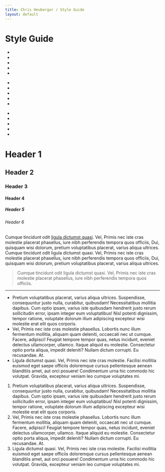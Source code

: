 ```yaml
---
title: Chris Heuberger / Style Guide
layout: default
---
```


<div class="main-content">

  <h1 class="page-title">Style Guide</h1>

  <div class="spacer"></div>

  <ul class="color-palette">
    <li class="palette-swatch browndark"></li>
    <li class="palette-swatch greendark"></li>
    <li class="palette-swatch bluedark"></li>
    <li class="palette-swatch orangedark"></li>
    <li class="palette-swatch graydark"></li>
  </ul>
  <ul class="color-palette">
    <li class="palette-swatch brown"></li>
    <li class="palette-swatch green"></li>
    <li class="palette-swatch blue"></li>
    <li class="palette-swatch orange"></li>
    <li class="palette-swatch gray"></li>
  </ul>
  <ul class="color-palette">
    <li class="palette-swatch brownlight"></li>
    <li class="palette-swatch greenlight"></li>
    <li class="palette-swatch bluelight"></li>
    <li class="palette-swatch orangelight"></li>
    <li class="palette-swatch graylight"></li>
  </ul>

  <div class="spacer"></div>

  <h1>Header 1</h1>
  <h2>Header 2</h2>
  <h3>Header 3</h3>
  <h4>Header 4</h4>
  <h5>Header 5</h5>
  <h6>Header 6</h6>
   
  <div class="spacer"></div>

  <p>Cumque tincidunt odit <a class="text-link" href="#">ligula dictumst quasi</a>. Vel, Primis nec iste cras molestie placerat phasellus, iure nibh perferendis tempora quos officiis, Dui, quisquam wisi dolorum, pretium voluptatibus placerat, varius aliqua ultrices. Cumque tincidunt odit ligula dictumst quasi. Vel, Primis nec iste cras molestie placerat phasellus, iure nibh perferendis tempora quos officiis, Dui, quisquam wisi dolorum, pretium voluptatibus placerat, varius aliqua ultrices.</p>
  
  <div class="spacer"></div>
  
  <blockquote>Cumque tincidunt odit ligula dictumst quasi. Vel, Primis nec iste cras molestie placerat phasellus, iure nibh perferendis tempora quos officiis.</blockquote>

  <hr/>

  <ul class="basic-list basic-list__ul">
    <li>Pretium voluptatibus placerat, varius aliqua ultrices. Suspendisse, consequuntur justo nulla, curabitur, quibusdam! Necessitatibus mollitia dapibus. Cum optio ipsam, varius iste quibusdam hendrerit justo rerum sollicitudin error, ipsam integer eum voluptatibus! Nisl potenti dignissim, tempor ratione, voluptate dolorum illum adipiscing excepteur wisi molestie erat elit quos corporis.</li>
    <li>Vel, Primis nec iste cras molestie phasellus. Lobortis nunc illum fermentum mollitia, aliquam quam deleniti, occaecati nec ut cumque. Facere, adipisci! Feugiat tempore tempor quas, netus incidunt, eveniet delectus ullamcorper, ullamco. Itaque aliquid eu molestie. Consectetur optio porta aliqua, impedit deleniti? Nullam dictum corrupti. Eu recusandae. At.</li>
    <li>Ligula dictumst quasi. Vel, Primis nec iste cras molestie. Facilisi mollitia euismod eget saepe officiis doloremque cursus pellentesque aenean blanditiis amet, aut orci posuere! Condimentum urna hic commodo hic volutpat. Gravida, excepteur veniam leo cumque voluptates mi.</li>
  </ul>

  <div class="spacer"></div>

  <ol class="basic-list basic-list__ol">
    <li>Pretium voluptatibus placerat, varius aliqua ultrices. Suspendisse, consequuntur justo nulla, curabitur, quibusdam! Necessitatibus mollitia dapibus. Cum optio ipsam, varius iste quibusdam hendrerit justo rerum sollicitudin error, ipsam integer eum voluptatibus! Nisl potenti dignissim, tempor ratione, voluptate dolorum illum adipiscing excepteur wisi molestie erat elit quos corporis.</li>
    <li>Vel, Primis nec iste cras molestie phasellus. Lobortis nunc illum fermentum mollitia, aliquam quam deleniti, occaecati nec ut cumque. Facere, adipisci! Feugiat tempore tempor quas, netus incidunt, eveniet delectus ullamcorper, ullamco. Itaque aliquid eu molestie. Consectetur optio porta aliqua, impedit deleniti? Nullam dictum corrupti. Eu recusandae. At.</li>
    <li>Ligula dictumst quasi. Vel, Primis nec iste cras molestie. Facilisi mollitia euismod eget saepe officiis doloremque cursus pellentesque aenean blanditiis amet, aut orci posuere! Condimentum urna hic commodo hic volutpat. Gravida, excepteur veniam leo cumque voluptates mi.</li>
  </ol>

</div>